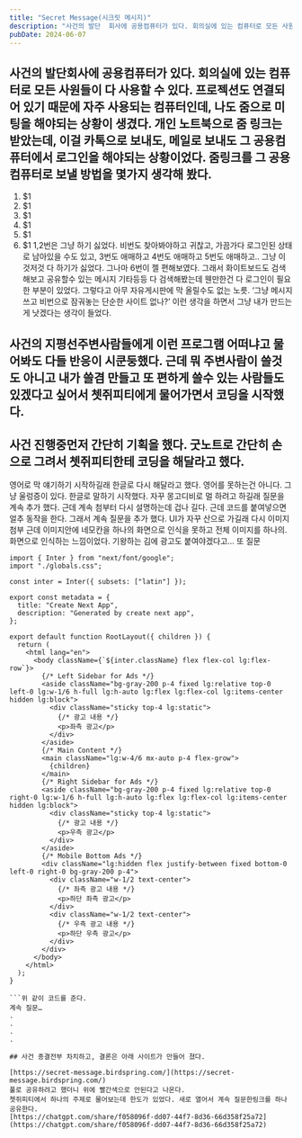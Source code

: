 ```yaml
---
title: "Secret Message(시크릿 메시지)"
description: "사건의 발단  회사에 공용컴퓨터가 있다. 회의실에 있는 컴퓨터로 모든 사원들이 다 사용할 수 있다. 프로젝션도 연결되어 있기 때문에 자주 사용되는 컴퓨터인데, 나도 줌으로 미팅을 해야되는 상황이 생겼다. 개인 노트북으로 줌 링크는 받았는데, 이걸 카톡으로 보내도, 메일로 보내도 그 공용..."
pubDate: 2024-06-07
---
```


## 사건의 발단회사에 공용컴퓨터가 있다. 회의실에 있는 컴퓨터로 모든 사원들이 다 사용할 수 있다. 프로젝션도 연결되어 있기 때문에 자주 사용되는 컴퓨터인데, 나도 줌으로 미팅을 해야되는 상황이 생겼다. 개인 노트북으로 줌 링크는 받았는데, 이걸 카톡으로 보내도, 메일로 보내도 그 공용컴퓨터에서 로그인을 해야되는 상황이었다. 줌링크를 그 공용컴퓨터로 보낼 방법을 몇가지 생각해 봤다.

1. $1
2. $1
3. $1
4. $1
5. $1
6. $1
1,2번은 그냥 하기 싫었다. 비번도 찾아봐야하고 귀찮고, 가끔가다 로그인된 상태로 남아있을 수도 있고, 3번도 애매하고 4번도 애매하고 5번도 애매하고.. 그냥 이것저것 다 하기가 싫었다. 그나마 6번이 젤 편해보였다. 그래서 화이트보드도 검색해보고 공유할수 있는 메시지 기타등등 다 검색해봤는데 웬만한건 다 로그인이 필요한 부분이 있었다. 그렇다고 아무 자유게시판에 막 올릴수도 없는 노릇.
‘그냥 메시지 쓰고 비번으로 잠궈놓는 단순한 사이트 없나?’
이런 생각을 하면서 그냥 내가 만드는게 낫겠다는 생각이 들었다.

## 사건의 지평선주변사람들에게 이런 프로그램 어떠냐고 물어봐도 다들 반응이 시쿤둥했다. 근데 뭐 주변사람이 쓸것도 아니고 내가 쓸겸 만들고 또 편하게 쓸수 있는 사람들도 있겠다고 싶어서 쳇쥐피티에게 물어가면서 코딩을 시작했다.

## 사건 진행중먼저 간단히 기획을 했다. 굿노트로 간단히 손으로 그려서 쳇쥐피티한테 코딩을 해달라고 했다.

영어로 막 얘기하기 시작하길래 한글로 다시 해달라고 했다. 영어를 못하는건 아니다. 그냥 울렁증이 있다.
한글로 말하기 시작했다.
자꾸 몽고디비로 멀 하려고 하길래 질문을 계속 추가 했다.
근데 계속 첨부터 다시 설명하는데 겁나 길다.
근데 코드를 붙여넣으면 얼추 동작을 한다.
그래서 계속 질문을 추가 했다.
UI가 자꾸 산으로 가길래 다시 이미지 첨부
근데 이미지안에 네모칸을 하나의 화면으로 인식을 못하고 전체 이미지를 하나의. 화면으로 인식하는 느낌이었다.
기왕하는 김에 광고도 붙여야겠다고… 또 질문
```
import { Inter } from "next/font/google";
import "./globals.css";

const inter = Inter({ subsets: ["latin"] });

export const metadata = {
  title: "Create Next App",
  description: "Generated by create next app",
};

export default function RootLayout({ children }) {
  return (
    <html lang="en">
      <body className={`${inter.className} flex flex-col lg:flex-row`}>
        {/* Left Sidebar for Ads */}
        <aside className="bg-gray-200 p-4 fixed lg:relative top-0 left-0 lg:w-1/6 h-full lg:h-auto lg:flex lg:flex-col lg:items-center hidden lg:block">
          <div className="sticky top-4 lg:static">
            {/* 광고 내용 */}
            <p>좌측 광고</p>
          </div>
        </aside>
        {/* Main Content */}
        <main className="lg:w-4/6 mx-auto p-4 flex-grow">
          {children}
        </main>
        {/* Right Sidebar for Ads */}
        <aside className="bg-gray-200 p-4 fixed lg:relative top-0 right-0 lg:w-1/6 h-full lg:h-auto lg:flex lg:flex-col lg:items-center hidden lg:block">
          <div className="sticky top-4 lg:static">
            {/* 광고 내용 */}
            <p>우측 광고</p>
          </div>
        </aside>
        {/* Mobile Bottom Ads */}
        <div className="lg:hidden flex justify-between fixed bottom-0 left-0 right-0 bg-gray-200 p-4">
          <div className="w-1/2 text-center">
            {/* 좌측 광고 내용 */}
            <p>하단 좌측 광고</p>
          </div>
          <div className="w-1/2 text-center">
            {/* 우측 광고 내용 */}
            <p>하단 우측 광고</p>
          </div>
        </div>
      </body>
    </html>
  );
}

```위 같이 코드를 준다.
계속 질문…
.
.
.
.

## 사건 종결전부 차치하고, 결론은 아래 사이트가 만들어 졌다.

[https://secret-message.birdspring.com/](https://secret-message.birdspring.com/)
풀로 공유하려고 했더니 위에 빨간색으로 안된다고 나온다.
쳇쥐피티에서 하나의 주제로 물어보는데 한도가 있었다. 새로 열어서 계속 질문한링크를 하나 공유한다.
[https://chatgpt.com/share/f058096f-dd07-44f7-8d36-66d358f25a72](https://chatgpt.com/share/f058096f-dd07-44f7-8d36-66d358f25a72)